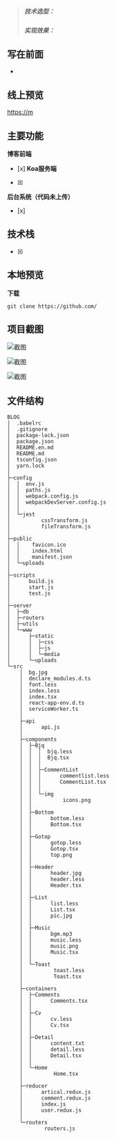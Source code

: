 # 

> ##### 技术选型：
> ##### 实现效果：

## 写在前面

-
  
## 线上预览


  [https://m](https://m)


## 主要功能

 **博客前端** 
- [x] 
**Koa服务端** 
- [x] 
**后台系统（代码未上传）**
- [x] 

## 技术栈
- [x] 

## 本地预览

  **下载** 

    git clone https://github.com/



## 项目截图

![截图](http://img.xmdeal.com/d/file/p/2018/11-23/1e3ddfd5d027e4084f2bf640f6455152.jpg "cv.png")

![截图](http://img.xmdeal.com/d/file/p/2018/11-23/47d96d9c701233442f105851564c9f4b.jpg "artical.png")

![截图](http://img.xmdeal.com/d/file/p/2018/11-23/13da6db977855da93f49e391911e7794.jpg "comment.png")

## 文件结构

```
BLOG
│  .babelrc
│  .gitignore
│  package-lock.json
│  package.json
│  README.en.md
│  README.md
│  tsconfig.json
│  yarn.lock
│  
├─config
│  │  env.js
│  │  paths.js
│  │  webpack.config.js
│  │  webpackDevServer.config.js
│  │  
│  └─jest
│          cssTransform.js
│          fileTransform.js
│                
├─public
│  │    favicon.ico
│  │    index.html
│  │    manifest.json
│  └─uploads
│      
├─scripts
│      build.js
│      start.js
│      test.js
│
├─server
│  ├─db
│  ├─routers
│  ├─utils
│  └─www
│      ├─static
│      │  ├─css
│      │  ├─js
│      │  └─media
│      └─uploads      
└─src
    │  bg.jpg
    │  declare_modules.d.ts
    │  font.less
    │  index.less
    │  index.tsx
    │  react-app-env.d.ts
    │  serviceWorker.ts
    │  
    ├─api
    │      api.js
    │      
    ├─components
    │  ├─Bjq
    │  │  │  bjq.less
    │  │  │  Bjq.tsx
    │  │  │  
    │  │  ├─CommentList
    │  │  │      commentlist.less
    │  │  │      CommentList.tsx
    │  │  │      
    │  │  └─img
    │  │          icons.png
    │  │          
    │  ├─Bottom
    │  │      bottom.less
    │  │      Bottom.tsx
    │  │      
    │  ├─Gotop
    │  │      gotop.less
    │  │      Gotop.tsx
    │  │      top.png
    │  │      
    │  ├─Header
    │  │      header.jpg
    │  │      header.less
    │  │      Header.tsx
    │  │      
    │  ├─List
    │  │      list.less
    │  │      List.tsx
    │  │      pic.jpg
    │  │      
    │  ├─Music
    │  │      bgm.mp3
    │  │      music.less
    │  │      music.png
    │  │      Music.tsx
    │  │      
    │  └─Toast
    │          toast.less
    │          Toast.tsx
    │          
    ├─containers
    │  ├─Comments
    │  │      Comments.tsx
    │  │      
    │  ├─Cv
    │  │      cv.less
    │  │      Cv.tsx
    │  │      
    │  ├─Detail
    │  │      content.txt
    │  │      detail.less
    │  │      Detail.tsx
    │  │      
    │  └─Home
    │          Home.tsx
    │          
    ├─reducer
    │      artical.redux.js
    │      comment.redux.js
    │      index.js
    │      user.redux.js
    │      
    └─routers
            routers.js
```
